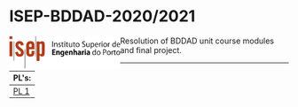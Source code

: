 # ISEP-BDDAD-2020/2021

<img align="left" width="200" height="" src="/Files/isepLogo.png">

Resolution of BDDAD unit course modules and final project.

----------------------------



| PL's:       |
|:-------------------|
| [PL 1](PL1/README.md) |
